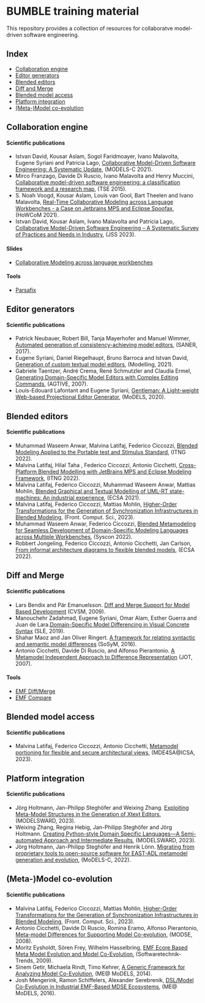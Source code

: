 # BUMBLE training material 

This repository provides a collection of resources for collaboratve model-driven software engineering.  

## Index

* [Collaboration engine](#collaboration-engine)
* [Editor generators](#editor-generators)
* [Blended editors](#blended-editors)
* [Diff and Merge](#diff-and-merge)
* [Blended model access](#blended-model-access)
* [Platform integration](#platform-integration)
* [(Meta-)Model co-evolution](#model-coevolution)


## Collaboration engine



#### Scientific publications

* Istvan David, Kousar Aslam, Sogol Faridmoayer, Ivano Malavolta, Eugene Syriani and Patricia Lago, [Collaborative Model-Driven Software Engineering: A Systematic Update](http://www.ivanomalavolta.com/files/papers/MODELS_2021.pdf), (MODELS-C 2021).
* Mirco Franzago, Davide Di Ruscio, Ivano Malavolta and Henry Muccini, [Collaborative model-driven software engineering: a classification framework and a research map](http://people.disim.univaq.it/mirco.franzago/collaborativeMDSE/papers/collaborativeMDSE_TSE_accepted.pdf), (TSE 2015).
* S. Noah Voogd, Kousar Aslam, Louis van Gool, Bart Theelen and Ivano Malavolta, [Real-Time Collaborative Modeling across Language Workbenches - a Case on Jetbrains MPS and Eclipse Spoofax](https://www.ivanomalavolta.com/files/papers/HoWCoM_2021.pdf), (HoWCoM 2021).
* Istvan David, Kousar Aslam, Ivano Malavolta and Patricia Lago, [Collaborative Model-Driven Software Engineering – A Systematic Survey of Practices and Needs in Industry](http://www.ivanomalavolta.com/files/papers/JSS_2023_MDE.pdf), (JSS 2023). 

#### Slides

* [Collaborative Modeling across language workbenches](https://howcom2021.github.io/presentations/parsafix.pdf)

#### Tools
 * [Parsafix](https://github.com/blended-modeling/parsafix)


## Editor generators

#### Scientific publications

* Patrick Neubauer, Robert Bill, Tanja Mayerhofer and Manuel Wimmer, [Automated generation of consistency-achieving model editors](https://csdl-downloads.ieeecomputer.org/proceedings/saner/2017/5501/00/07884615.pdf?Expires=1680186675&Policy=eyJTdGF0ZW1lbnQiOlt7IlJlc291cmNlIjoiaHR0cHM6Ly9jc2RsLWRvd25sb2Fkcy5pZWVlY29tcHV0ZXIub3JnL3Byb2NlZWRpbmdzL3NhbmVyLzIwMTcvNTUwMS8wMC8wNzg4NDYxNS5wZGYiLCJDb25kaXRpb24iOnsiRGF0ZUxlc3NUaGFuIjp7IkFXUzpFcG9jaFRpbWUiOjE2ODAxODY2NzV9fX1dfQ__&Signature=qAneOXP1eemTOxLyQL~vmUTMA2NyS3gUSHz7uzgGHHx-SsnBIuOmPUMbULcgp34zWzu8mye6XxXvtbZPuyHHGPLLk0oxwOiR0QQ6r2t88O9bBcU~XDheZd3w9LG7EBnFwjVZf08uRKZQ818mRrS9q~Blxgeq23NApXtio2rjTQWfl~V5cuGwIPC5TlIPn0-BkIhDC~~TJUwciiMOjaywM2nudbE6P4F~wo55JTZq~kDQrMyyhH65V74Z-wN09tgVYQ4wmu~CrMxtaR8FXOo9QyaFEuAT5TLSjEPUE7iDluju9hBUXFGtJc5FK38UFZkm~vHQWN06EtVHae84Qqimaw__&Key-Pair-Id=K12PMWTCQBDMDT), (SANER, 2017). 
* Eugene Syriani, Daniel Riegelhaupt, Bruno Barroca and Istvan David, [Generation of custom textual model editors](https://www.mdpi.com/2673-3951/2/4/32), (Modelling, 2021).
* Gabriele Taentzer, André Crema, René Schmutzler and Claudia Ermel, [Generating Domain-Specific Model Editors with Complex Editing Commands](https://www.user.tu-berlin.de/lieske/tfs/publikationen/Papers07/TCSE07.pdf), (AGTIVE, 2007).
* Louis-Edouard Lafontant and Eugene Syriani, [Gentleman: A Light-weight Web-based Projectional Editor Generator](https://dl.acm.org/doi/pdf/10.1145/3417990.3421998?casa_token=ia4Sl-EKhu8AAAAA:OYDJ5j9rFoGihMsp-1Aqj0sqECqn8jeONWg8-h9N8ryL7--IJqoWiIRsEgLjv4RLfAI2ejA_JQhQrg), (MoDELS, 2020).


## Blended editors

#### Scientific publications

* Muhammad Waseem Anwar, Malvina Latifaj, Federico Ciccozzi, [Blended Modeling Applied to the Portable test and Stimulus Standard](https://link.springer.com/chapter/10.1007/978-3-030-97652-1_6), (ITNG 2022).
* Malvina Latifaj, Hilal Taha , Federico Ciccozzi, Antonio Cicchetti, [Cross-Platform Blended Modelling with JetBrains MPS and Eclipse Modeling Framework](https://link.springer.com/chapter/10.1007/978-3-030-97652-1_1), (ITNG 2022). 
* Malvina Latifaj, Federico Ciccozzi, Muhammad Waseem Anwar, Mattias Mohlin, [Blended Graphical and Textual Modelling of UML-RT state-machines: An industrial experience](https://dl.acm.org/doi/abs/10.1007/978-3-031-15116-3_2), (ECSA 2021). 
* Malvina Latifaj, Federico Ciccozzi, Mattias Mohlin, [Higher-Order Transformations for the Generation of Synchronization Infrastructures in Blended Modeling](https://www.frontiersin.org/articles/10.3389/fcomp.2022.1008062/full), (Front. Comput. Sci., 2023). 
* Muhammad Waseem Anwar, Federico Ciccozzi, [Blended Metamodeling for Seamless Development of Domain-Specific Modeling Languages across Multiple Workbenches](https://ieeexplore.ieee.org/document/9773924), (Syscon 2022). 
* Robbert Jongeling, Federico Ciccozzi, Antonio Cicchetti, Jan Carlson, [From informal architecture diagrams to flexible blended models](https://dl.acm.org/doi/abs/10.1007/978-3-031-16697-6_10), (ECSA 2022).
 
 

## Diff and Merge 

#### Scientific publications

* Lars Bendix and Pär Emanuelsson. [Diff and Merge Support for Model Based Development](https://dl.acm.org/doi/pdf/10.1145/1370152.1370161?casa_token=TFNLYroZqsQAAAAA:McPlmT1-G1X-u_mI0xR4Th7ogAkg9HYP1x5rE7fo3_nQiutmfLJ_BEDGK2qzkPRlnQtlWXsIPDzfAw) (CVSM, 2009).
* Manouchehr Zadahmad, Eugene Syriani, Omar Alam, Esther Guerra and Juan de Lara.[Domain-Specific Model Differencing in Visual Concrete Syntax](https://dl.acm.org/doi/pdf/10.1145/3357766.3359537casa_token=PrDbaamz_nYAAAAA:SZXHIXltz2aDLGnRLaVfAN3YWdh9EeL7cX9IZQI9MNKIDc2aUBqHjgI6AnW-J6Zraoh-fNQpBbwj9A) (SLE, 2019). 
* Shahar Maoz and Jan Oliver Ringert. [A framework for relating syntactic and semantic model differences](https://link.springer.com/article/10.1007/s10270-016-0552-y) (SoSyM, 2016).
* Antonio Cicchetti, Davide Di Ruscio, and Alfonso Pierantonio. [A Metamodel Independent Approach to Difference Representation](https://citeseerx.ist.psu.edu/document?repid=rep1&type=pdf&doi=7310529bdf40e1f60c8673d23e399e811f94cc66) (JOT, 2007).

#### Tools
 
 * [EMF Diff/Merge](https://wiki.eclipse.org/EMF_DiffMerge)
 * [EMF Compare](https://www.eclipse.org/emf/compare)

## Blended model access

#### Scientific publications

* Malvina Latifaj, Federico Ciccozzi, Antonio Cicchetti, [Metamodel portioning for flexible and secure architectural views](https://www.es.mdu.se/publications/6627-Metamodel_portioning_for_flexible_and_secure_architectural_views), (MDE4SA@ICSA, 2023). 


## Platform integration

#### Scientific publications

* Jörg Holtmann, Jan-Philipp Steghöfer and Weixing Zhang. [Exploiting Meta-Model Structures in the Generation of Xtext Editors](https://www.scitepress.org/Link.aspx?doi=10.5220/0011745900003402), (MODELSWARD, 2023).
* Weixing Zhang, Regina Hebig, Jan-Philipp Steghöfer and Jörg Holtmann. [Creating Python-style Domain Specific Languages—A Semi-automated Approach and Intermediate Results](https://www.scitepress.org/Link.aspx?doi=10.5220/0011744900003402), (MODELSWARD, 2023).
* Jörg Holtmann, Jan-Philipp Steghöfer and Henrik Lönn. [Migrating from proprietary tools to open-source software for EAST-ADL metamodel generation and evolution](https://dl.acm.org/doi/pdf/10.1145/3550356.3559084), (MoDELS-C, 2022).

## (Meta-)Model co-evolution

#### Scientific publications

* Malvina Latifaj, Federico Ciccozzi, Mattias Mohlin, [Higher-Order Transformations for the Generation of Synchronization Infrastructures in Blended Modeling](https://www.frontiersin.org/articles/10.3389/fcomp.2022.1008062/full), (Front. Comput. Sci., 2023). 
 * Antonio Cicchetti, Davide Di Ruscio, Romina Eramo, Alfonso Pierantonio, [Meta-model Differences for Supporting Model Co-evolution](https://d1wqtxts1xzle7.cloudfront.net/30769317/MODSE08-libre.pdf?1392080798=&response-content-disposition=inline%3B+filename%3DMeta_model_differences_for_supporting_mo.pdf&Expires=1680186971&Signature=QO9m1G~I47SZjMqcfo9dpzv9UrkTGSQXR~n2tImduO3L4ax2UOKLA7fFexEsF0T0bFMrXe7Yve39GQUm9WmVNMUMWoQpf6mSZmWGolJaK7u7soKOqYop8PefD4l-msxSlCvr9KyAoAfOqs5MZ6vJ-H~bjcArC2OX2w3KWpjEKGCHIYfEDzo4ez55Iw4~-ERYmlwRM3xws8vdhLPRe92KsZDL29f3uDLSZhj67AATyS8H2aRyz2PDpbF1aZvOmyJPiR9rf~HH1EmmZdXhIbejnIBIBYgVi~IbBRP7KiLZmRN70p98OBjF2LDA84h~znPIhp1bqp4eYCpXUttfT4kuhA__&Key-Pair-Id=APKAJLOHF5GGSLRBV4ZA), (MODSE, 2008).
* Moritz Eysholdt, Sören Frey, Wilhelm Hasselbring, [EMF Ecore Based Meta Model Evolution and Model Co-Evolution](https://oceanrep.geomar.de/id/eprint/14464/1/WSR2009Eysholdt.pdf), (Softwaretechnik-Trends, 2009).
* Sinem Getir, Michaela Rindt, Timo Kehrer, [A Generic Framework for Analyzing Model Co-Evolution](https://citeseerx.ist.psu.edu/document?repid=rep1&type=pdf&doi=50839ca8a4316a697eb7cc6ee8b778bd388a79ed), (ME@ MoDELS, 2014).
* Josh Mengerink, Ramon Schiffelers, Alexander Serebrenik, [DSL/Model Co-Evolution in Industrial EMF-Based MDSE Ecosystems](https://www.win.tue.nl/~aserebre/ME2016.pdf), (ME@ MoDELS, 2016). 
